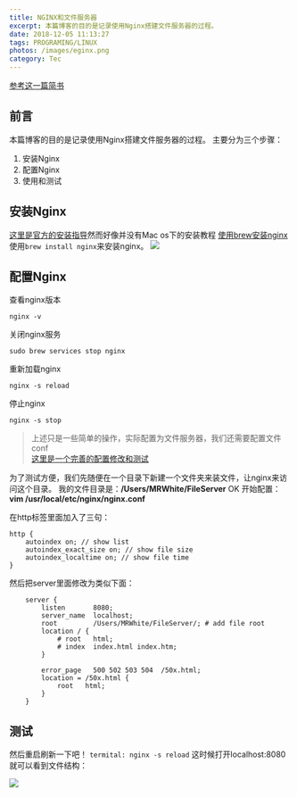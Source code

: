 ```yaml
---
title: NGINX和文件服务器
excerpt: 本篇博客的目的是记录使用Nginx搭建文件服务器的过程。
date: 2018-12-05 11:13:27
tags: PROGRAMING/LINUX
photos: /images/eginx.png
category: Tec
---
```



[参考这一篇简书](https://www.jianshu.com/p/95602720e7c8)
## 前言
本篇博客的目的是记录使用Nginx搭建文件服务器的过程。
主要分为三个步骤：
1. 安装Nginx
2. 配置Nginx
3. 使用和测试
	
## 安装Nginx
[这里是官方的安装指导](https://www.nginx.com/resources/wiki/start/topics/tutorials/install/)然而好像并没有Mac os下的安装教程
[使用brew安装nginx](https://www.jianshu.com/p/6c7cb820a020)
使用`brew install nginx`来安装nginx。
![](/images/Nginx与文件服务器1.png)
## 配置Nginx
查看nginx版本

```
nginx -v
```

关闭nginx服务

```
sudo brew services stop nginx
```

重新加载nginx

```
nginx -s reload
```

停止nginx

 ```
 nginx -s stop
 ```
 

> 上述只是一些简单的操作，实际配置为文件服务器，我们还需要配置文件conf  
> [这里是一个完善的配置修改和测试](http://www.cnblogs.com/toSeek/p/6183250.html)  

为了测试方便，我们先随便在一个目录下新建一个文件夹来装文件，让nginx来访问这个目录。
我的文件目录是：**/Users/MRWhite/FileServer**
OK 开始配置：
**vim /usr/local/etc/nginx/nginx.conf**

在http标签里面加入了三句：

```
http {
    autoindex on; // show list
    autoindex_exact_size on; // show file size
    autoindex_localtime on; // show file time
}
```

然后把server里面修改为类似下面：

```
    server {
        listen       8080;
        server_name  localhost;
        root	     /Users/MRWhite/FileServer/; # add file root
        location / {
            # root   html;
            # index  index.html index.htm;
        }

        error_page   500 502 503 504  /50x.html;
        location = /50x.html {
            root   html;
        }
    }
```

## 测试
然后重启刷新一下吧！
`termital: nginx -s reload`
这时候打开localhost:8080就可以看到文件结构：

![](/images/Nginx与文件服务器2.png)
